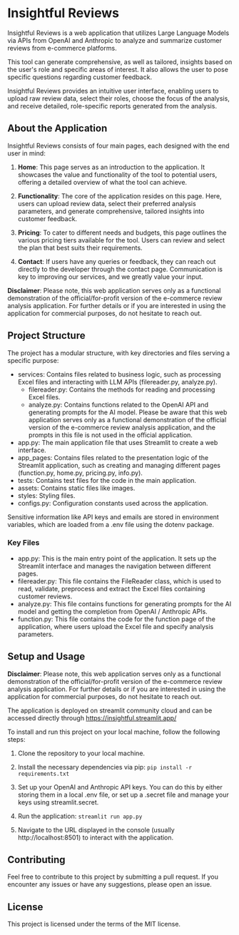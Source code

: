 # Insightful Reviews

Insightful Reviews is a web application that utilizes Large Language Models via APIs from OpenAI and Anthropic to analyze and summarize customer reviews from e-commerce platforms. 

This tool can generate comprehensive, as well as tailored, insights based on the user's role and specific areas of interest. It also allows the user to pose specific questions regarding customer feedback. 

Insightful Reviews provides an intuitive user interface, enabling users to upload raw review data, select their roles, choose the focus of the analysis, and receive detailed, role-specific reports generated from the analysis.

##  About the Application

Insightful Reviews consists of four main pages, each designed with the end user in mind:

1. **Home**: This page serves as an introduction to the application. It showcases the value and functionality of the tool to potential users, offering a detailed overview of what the tool can achieve.

2. **Functionality**: The core of the application resides on this page. Here, users can upload review data, select their preferred analysis parameters, and generate comprehensive, tailored insights into customer feedback.

3. **Pricing**: To cater to different needs and budgets, this page outlines the various pricing tiers available for the tool. Users can review and select the plan that best suits their requirements.

4. **Contact**: If users have any queries or feedback, they can reach out directly to the developer through the contact page. Communication is key to improving our services, and we greatly value your input.

**Disclaimer**: Please note, this web application serves only as a functional demonstration of the official/for-profit version of the e-commerce review analysis application. For further details or if you are interested in using the application for commercial purposes, do not hesitate to reach out.

## Project Structure

The project has a modular structure, with key directories and files serving a specific purpose:
- services: Contains files related to business logic, such as processing Excel files and interacting with LLM APIs (filereader.py, analyze.py).
  - filereader.py: Contains the methods for reading and processing Excel files.
  - analyze.py: Contains functions related to the OpenAI API and generating prompts for the AI model. Please be aware that this web application serves only as a functional demonstration of the official version of the e-commerce review analysis application, and the prompts in this file is not used in the official application.
- app.py: The main application file that uses Streamlit to create a web interface.
- app_pages: Contains files related to the presentation logic of the Streamlit application, such as creating and managing different pages (function.py, home.py, pricing.py, info.py).
- tests: Contains test files for the code in the main application.
- assets: Contains static files like images.
- styles: Styling files. 
- configs.py: Configuration constants used across the application.

Sensitive information like API keys and emails are stored in environment variables, which are loaded from a .env file using the dotenv package.

### Key Files

- app.py: This is the main entry point of the application. It sets up the Streamlit interface and manages the navigation between different pages.
- filereader.py: This file contains the FileReader class, which is used to read, validate, preprocess and extract the Excel files containing customer reviews.
- analyze.py: This file contains functions for generating prompts for the AI model and getting the completion from OpenAI / Anthropic APIs.
- function.py: This file contains the code for the function page of the application, where users upload the Excel file and specify analysis parameters.

## Setup and Usage

**Disclaimer**: Please note, this web application serves only as a functional demonstration of the official/for-profit version of the e-commerce review analysis application. For further details or if you are interested in using the application for commercial purposes, do not hesitate to reach out.

The application is deployed on streamlit community cloud and can be accessed directly through https://insightful.streamlit.app/

To install and run this project on your local machine, follow the following steps:

1. Clone the repository to your local machine.

2. Install the necessary dependencies via pip:
`pip install -r requirements.txt`

3. Set up your OpenAI and Anthropic API keys. You can do this by either storing them in a local .env file, or set up a .secret file and manage your keys using streamlit.secret.

4. Run the application:
`streamlit run app.py`

5. Navigate to the URL displayed in the console (usually http://localhost:8501) to interact with the application.

## Contributing

Feel free to contribute to this project by submitting a pull request. If you encounter any issues or have any suggestions, please open an issue.

## License

This project is licensed under the terms of the MIT license. 
